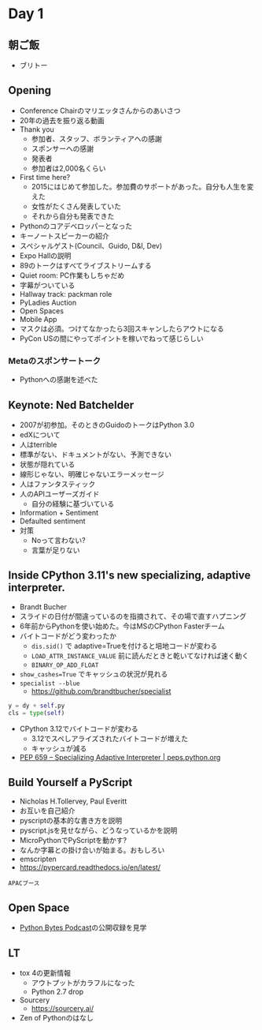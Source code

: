 # Day 1

## 朝ご飯

* ブリトー

## Opening

* Conference Chairのマリエッタさんからのあいさつ
* 20年の過去を振り返る動画
* Thank you
  * 参加者、スタッフ、ボランティアへの感謝
  * スポンサーへの感謝
  * 発表者
  * 参加者は2,000名くらい
* First time here?
  * 2015にはじめて参加した。参加費のサポートがあった。自分も人生を変えた
  * 女性がたくさん発表していた
  * それから自分も発表できた
* Pythonのコアデベロッパーとなった
* キーノートスピーカーの紹介
* スペシャルゲスト(Council、Guido, D&I, Dev)
* Expo Hallの説明
* 89のトークはすべてライブストリームする
* Quiet room: PC作業もしちゃだめ
* 字幕がついている
* Hallway track: packman role
* PyLadies Auction
* Open Spaces
* Mobile App
* マスクは必須。つけてなかったら3回スキャンしたらアウトになる
* PyCon USの間にやってポイントを稼いでねって感じらしい

### Metaのスポンサートーク

* Pythonへの感謝を述べた

## Keynote: Ned Batchelder

* 2007が初参加。そのときのGuidoのトークはPython 3.0
* edXについて
* 人はterrible
* 標準がない、ドキュメントがない、予測できない
* 状態が隠れている
* 線形じゃない、明確じゃないエラーメッセージ
* 人はファンタスティック
* 人のAPIユーザーズガイド
  * 自分の経験に基づいている
* Information + Sentiment
* Defaulted sentiment
* 対策
  * Noって言わない?
  * 言葉が足りない
  
  
## Inside CPython 3.11's new specializing, adaptive interpreter.

* Brandt Bucher
* スライドの日付が間違っているのを指摘されて、その場で直すハプニング
* 6年前からPythonを使い始めた。今はMSのCPython Fasterチーム
* バイトコードがどう変わったか
  * `dis.sid()` で adaptive=Trueを付けると培地コードが変わる
  * `LOAD_ATTR_INSTANCE_VALUE` 前に読んだときと乾いてなければ速く動く
  * `BINARY_OP_ADD_FLOAT`
* `show_cashes=True` でキャッシュの状況が見れる
* `specialist --blue`
  * https://github.com/brandtbucher/specialist

```python
y = dy + self.py
cls = type(self)
```

* CPython 3.12でバイトコードが変わる
  * 3.12でスペしアライズされたバイトコードが増えた
  * キャッシュが減る
* [PEP 659 – Specializing Adaptive Interpreter | peps.python.org](https://peps.python.org/pep-0659/)

## Build Yourself a PyScript

* Nicholas H.Tollervey, Paul Everitt
* お互いを自己紹介
* pyscriptの基本的な書き方を説明
* pyscript.jsを見せながら、どうなっているかを説明
* MicroPythonでPyScriptを動かす?
* なんか字幕との掛け合いが始まる。おもしろい
* emscripten
 * https://pypercard.readthedocs.io/en/latest/

```{admonition} コラムタイトルを書く(yoshida担当)
APACブース
```

## Open Space

* [Python Bytes Podcast](https://pythonbytes.fm/)の公開収録を見学

## LT

* tox 4の更新情報
  * アウトプットがカラフルになった
  * Python 2.7 drop
* Sourcery
  * https://sourcery.ai/
* Zen of Pythonのはなし
